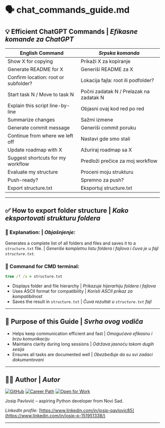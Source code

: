 # 🗣️ chat_commands_guide.md

## 💡 Efficient ChatGPT Commands | _Efikasne komande za ChatGPT_

| English Command                      | _Srpska komanda_                        |
| ------------------------------------ | --------------------------------------- |
| Show X for copying                   | Prikaži X za kopiranje                  |
| Generate README for X                | Generiši README za X                    |
| Confirm location: root or subfolder? | Lokacija fajla: root ili podfolder?     |
| Start task N / Move to task N        | Počni zadatak N / Prelazak na zadatak N |
| Explain this script line-by-line     | Objasni ovaj kod red po red             |
| Summarize changes                    | Sažmi izmene                            |
| Generate commit message              | Generiši commit poruku                  |
| Continue from where we left off      | Nastavi gde smo stali                   |
| Update roadmap with X                | Ažuriraj roadmap sa X                   |
| Suggest shortcuts for my workflow    | Predloži prečice za moj workflow        |
| Evaluate my structure                | Proceni moju strukturu                  |
| Push-ready?                          | Spremno za push?                        |
| Export structure.txt                 | Eksportuj structure.txt                 |

---

## ✅ How to export folder structure | _Kako eksportovati strukturu foldera_

### 📌 Explanation: | _Objašnjenje:_

Generates a complete list of all folders and files and saves it to a `structure.txt` file. | _Generiše kompletnu listu foldera i fajlova i čuva je u fajl `structure.txt`._

### 🧪 Command for CMD terminal:

```cmd
tree /f /a > structure.txt
```

- Displays folder and file hierarchy | _Prikazuje hijerarhiju foldera i fajlova_
- Uses ASCII format for compatibility | _Koristi ASCII prikaz za kompatibilnost_
- Saves the result in `structure.txt` | _Čuva rezultat u `structure.txt` fajl_

---

## 🚀 Purpose of this Guide | _Svrha ovog vodiča_

- Helps keep communication efficient and fast | _Omogućava efikasnu i brzu komunikaciju_
- Maintains clarity during long sessions | _Održava jasnoću tokom dugih sesija_
- Ensures all tasks are documented well | _Obezbeđuje da su svi zadaci dokumentovani_

---

## 👨‍💻 Author | _Autor_

[![GitHub](https://img.shields.io/badge/GitHub-Jole85-blue?logo=github)](https://github.com/Jole85)
[![Career Path](https://img.shields.io/badge/Learning%20Path-Python%20Automation-orange)](https://github.com/Jole85/python-automation)
[![Open for Work](https://img.shields.io/badge/Open%20to-Work-brightgreen)](https://www.linkedin.com/in/josip-pavlovic85)

Josip Pavlović – aspiring Python developer from Novi Sad.

_LinkedIn profile:_ [https://www.linkedin.com/in/josip-pavlovic85](https://www.linkedin.com/in/josip-p-151951338/)

---

```

```
